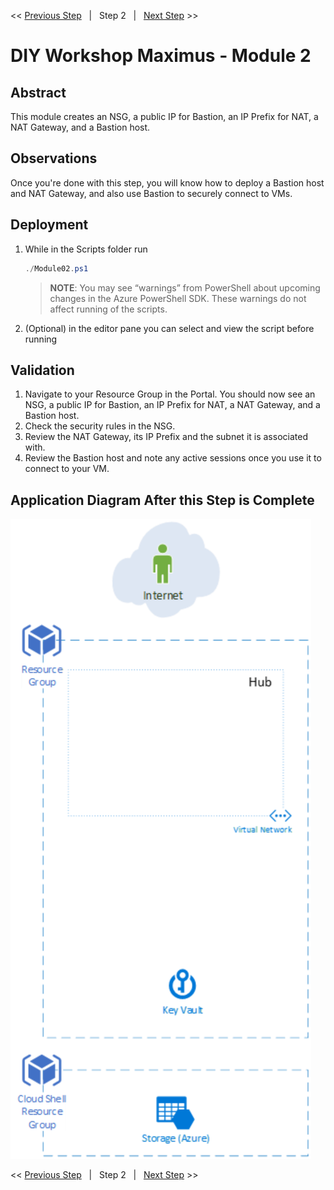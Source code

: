 << [Previous Step][Prev]&nbsp;&nbsp;&nbsp;|&nbsp;&nbsp;&nbsp;Step 2&nbsp;&nbsp;&nbsp;|&nbsp;&nbsp;&nbsp;[Next Step][Next] >> 

# DIY Workshop Maximus - Module 2

## Abstract
This module creates an NSG, a public IP for Bastion, an IP Prefix for NAT, a NAT Gateway, and a Bastion host.

## Observations
Once you're done with this step, you will know how to deploy a Bastion host and NAT Gateway, and also use Bastion to securely connect to VMs.

## Deployment
1. While in the Scripts folder run
   ```powershell
   ./Module02.ps1
   ```
   > **NOTE**: You may see “warnings” from PowerShell about upcoming changes in the Azure PowerShell SDK. These warnings do not affect running of the scripts.

2. (Optional) in the editor pane you can select and view the script before running

## Validation
1. Navigate to your Resource Group in the Portal. You should now see an NSG, a public IP for Bastion, an IP Prefix for NAT, a NAT Gateway, and a Bastion host. 
2. Check the security rules in the NSG.
3. Review the NAT Gateway, its IP Prefix and the subnet it is associated with.
4. Review the Bastion host and note any active sessions once you use it to connect to your VM.



## Application Diagram After this Step is Complete
[![1]][1]

<< [Previous Step][Prev]&nbsp;&nbsp;&nbsp;|&nbsp;&nbsp;&nbsp;Step 2&nbsp;&nbsp;&nbsp;|&nbsp;&nbsp;&nbsp;[Next Step][Next] >> 

<!--Link References-->
[Prev]: ./Module01.md
[Next]: ./Module03.md

<!--Image References-->
[1]: ./Media/Step2.svg "As built diagram for step 2" 